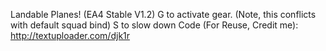 Landable Planes! (EA4 Stable V1.2)
G to activate gear. (Note, this conflicts with default squad bind)
S to slow down
Code (For Reuse, Credit me): http://textuploader.com/djk1r